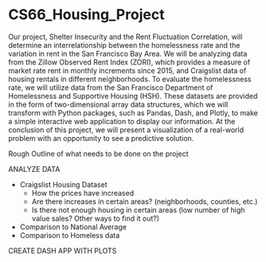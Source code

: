 # CS66_Housing_Project

Our project, Shelter Insecurity and the Rent Fluctuation Correlation, 
will determine an interrelationship between the homelessness rate and the variation in rent in the San Francisco Bay Area. 
We will be analyzing data from the Zillow Observed Rent Index (ZORI), 
which provides a measure of market rate rent in monthly increments since 2015, and Craigslist data of housing rentals in different neighborhoods. 
To evaluate the homelessness rate, we will utilize data from the San Francisco Department of Homelessness and Supportive Housing (HSH). 
These datasets are provided in the form of two-dimensional array data structures, 
which we will transform with Python packages, such as Pandas, Dash, and Plotly, to make a simple interactive web application to display our information. 
At the conclusion of this project, we will present a visualization of a real-world problem with an opportunity to see a predictive solution.


Rough Outline of what needs to be done on the project

ANALYZE DATA
- Craigslist Housing Dataset
  - How the prices have increased
  - Are there increases in certain areas? (neighborhoods, counties, etc.)
  - Is there not enough housing in certain areas (low number of high value sales? Other ways to find it out?)
- Comparison to National Average
- Comparison to Homeless data

CREATE DASH APP WITH PLOTS
